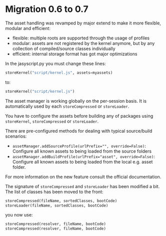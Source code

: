 # Migration 0.6 to 0.7

The asset handling was revamped by major extend to make it more flexible, modular and efficient:

- flexible: multiple roots are supported through the usage of profiles
- modular: assets are not registered by the kernel anymore, but by any collection of compiled/source classes individually
- efficient: internal storage format has got major optimizations

In the jasyscript.py you must change these lines:

```python
storeKernel("script/kernel.js", assets=myassets)
```

to:

```python
storeKernel("script/kernel.js")
```

The asset manager is working globally on the per-session basis. It is automatically used by each `storeCompressed` or `storeLoader`.

You have to configure the assets before building any of packages using `storeKernel`, `storeCompressed` or `storeLoader`.

There are pre-configured methods for dealing with typical source/build scenarios:

* `assetManager.addSourceProfile(urlPrefix="", override=False)`: Configure all known assets to being loaded from the source folders
* `assetManager.addBuildProfile(urlPrefix="asset", override=False)`: Configure all known assets to being loaded from the local e.g. asset folder.

For more information on the new feature consult the official documentation.

The signature of `storeCompressed` and `storeLoader` has been modified a bit. The list of classes has been moved to the front:

```python
storeCompressed(fileName, sortedClasses, bootCode)
storeLoader(fileName, sortedClasses, bootCode)
```

you now use:

```python
storeCompressed(resolver, fileName, bootCode)
storeCompressed(resolver, fileName, bootCode)
```

